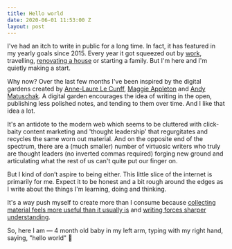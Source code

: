 ```yaml
---
title: Hello world
date: 2020-06-01 11:53:00 Z
layout: post
---
```


I've had an itch to write in public for a long time. In fact, it has featured in my yearly goals since 2015. Every year it got squeezed out by [work](http://pete.studio), travelling, [renovating a house](http://instagram.com/guinearow) or starting a family. But I'm here and I'm quietly making a start.

Why now? Over the last few months I've been inspired by the digital gardens created by [Anne-Laure Le Cunff](https://nesslabs.com/digital-garden-tiddlywiki), [Maggie Appleton](https://maggieappleton.com/garden/) and [Andy Matuschak](https://notes.andymatuschak.org). A digital garden encourages the idea of writing in the open, publishing less polished notes, and tending to them over time. And I like that idea a lot.

It's an antidote to the modern web which seems to be cluttered with click-baity content marketing and 'thought leadership' that regurgitates and recycles the same worn out material. And on the opposite end of the spectrum, there are a (much smaller) number of virtuosic writers who truly are thought leaders (no inverted commas required) forging new ground and articulating what the rest of us can't quite put our finger on. 

But I kind of don’t aspire to being either. This little slice of the internet is primarily for me. Expect it to be honest and a bit rough around the edges as I write about the things I'm learning, doing and thinking. 

It's a way push myself to create more than I consume because [collecting material feels more useful than it usually is](https://notes.andymatuschak.org/z8QSUyNdq3CMK79KSnCW7QTR1MPHEFi4Q2LY8) and [writing forces sharper understanding](https://notes.andymatuschak.org/z8q1K5a8i95qARkpFwS45qqtQzM8th82TkeUg).

So, here I am — 4 month old baby in my left arm, typing with my right hand, saying, "hello world" 👋